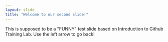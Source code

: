 ```yaml
---
layout: slide
title: "Welcome to our second slide!"
---
```

This is supposed to be a "FUNNY" test slide based on Introduction to Github Training Lab.
Use the left arrow to go back!
